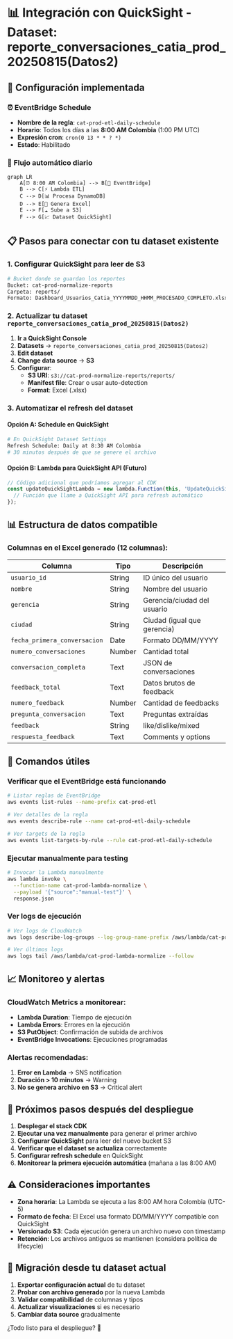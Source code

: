 # 📊 Integración con QuickSight - Dataset: reporte_conversaciones_catia_prod_20250815(Datos2)

## 🎯 **Configuración implementada**

### ⏰ **EventBridge Schedule**
- **Nombre de la regla**: `cat-prod-etl-daily-schedule`
- **Horario**: Todos los días a las **8:00 AM Colombia** (1:00 PM UTC)
- **Expresión cron**: `cron(0 13 * * ? *)`
- **Estado**: Habilitado

### 🔄 **Flujo automático diario**

```mermaid
graph LR
    A[⏰ 8:00 AM Colombia] --> B[🚀 EventBridge]
    B --> C[⚡ Lambda ETL]
    C --> D[📊 Procesa DynamoDB]
    D --> E[📁 Genera Excel]
    E --> F[☁️ Sube a S3]
    F --> G[📈 Dataset QuickSight]
```

## 📋 **Pasos para conectar con tu dataset existente**

### 1. **Configurar QuickSight para leer de S3**

```bash
# Bucket donde se guardan los reportes
Bucket: cat-prod-normalize-reports
Carpeta: reports/
Formato: Dashboard_Usuarios_Catia_YYYYMMDD_HHMM_PROCESADO_COMPLETO.xlsx
```

### 2. **Actualizar tu dataset `reporte_conversaciones_catia_prod_20250815(Datos2)`**

1. **Ir a QuickSight Console**
2. **Datasets** → `reporte_conversaciones_catia_prod_20250815(Datos2)`
3. **Edit dataset**
4. **Change data source** → **S3**
5. **Configurar**:
   - **S3 URI**: `s3://cat-prod-normalize-reports/reports/`
   - **Manifest file**: Crear o usar auto-detection
   - **Format**: Excel (.xlsx)

### 3. **Automatizar el refresh del dataset**

#### Opción A: Schedule en QuickSight
```bash
# En QuickSight Dataset Settings
Refresh Schedule: Daily at 8:30 AM Colombia
# 30 minutos después de que se genere el archivo
```

#### Opción B: Lambda para QuickSight API (Futuro)
```typescript
// Código adicional que podríamos agregar al CDK
const updateQuickSightLambda = new lambda.Function(this, 'UpdateQuickSightLambda', {
  // Función que llame a QuickSight API para refresh automático
});
```

## 📊 **Estructura de datos compatible**

### **Columnas en el Excel generado** (12 columnas):

| **Columna** | **Tipo** | **Descripción** |
|-------------|----------|-----------------|
| `usuario_id` | String | ID único del usuario |
| `nombre` | String | Nombre del usuario |
| `gerencia` | String | Gerencia/ciudad del usuario |
| `ciudad` | String | Ciudad (igual que gerencia) |
| `fecha_primera_conversacion` | Date | Formato DD/MM/YYYY |
| `numero_conversaciones` | Number | Cantidad total |
| `conversacion_completa` | Text | JSON de conversaciones |
| `feedback_total` | Text | Datos brutos de feedback |
| `numero_feedback` | Number | Cantidad de feedbacks |
| `pregunta_conversacion` | Text | Preguntas extraídas |
| `feedback` | String | like/dislike/mixed |
| `respuesta_feedback` | Text | Comments y options |

## 🔧 **Comandos útiles**

### **Verificar que el EventBridge está funcionando**
```bash
# Listar reglas de EventBridge
aws events list-rules --name-prefix cat-prod-etl

# Ver detalles de la regla
aws events describe-rule --name cat-prod-etl-daily-schedule

# Ver targets de la regla
aws events list-targets-by-rule --rule cat-prod-etl-daily-schedule
```

### **Ejecutar manualmente para testing**
```bash
# Invocar la Lambda manualmente
aws lambda invoke \
  --function-name cat-prod-lambda-normalize \
  --payload '{"source":"manual-test"}' \
  response.json
```

### **Ver logs de ejecución**
```bash
# Ver logs de CloudWatch
aws logs describe-log-groups --log-group-name-prefix /aws/lambda/cat-prod-lambda-normalize

# Ver últimos logs
aws logs tail /aws/lambda/cat-prod-lambda-normalize --follow
```

## 📈 **Monitoreo y alertas**

### **CloudWatch Metrics a monitorear:**
- **Lambda Duration**: Tiempo de ejecución
- **Lambda Errors**: Errores en la ejecución
- **S3 PutObject**: Confirmación de subida de archivos
- **EventBridge Invocations**: Ejecuciones programadas

### **Alertas recomendadas:**
1. **Error en Lambda** → SNS notification
2. **Duración > 10 minutos** → Warning
3. **No se genera archivo en S3** → Critical alert

## 🚀 **Próximos pasos después del despliegue**

1. **Desplegar el stack CDK**
2. **Ejecutar una vez manualmente** para generar el primer archivo
3. **Configurar QuickSight** para leer del nuevo bucket S3
4. **Verificar que el dataset se actualiza** correctamente
5. **Configurar refresh schedule** en QuickSight
6. **Monitorear la primera ejecución automática** (mañana a las 8:00 AM)

## ⚠️ **Consideraciones importantes**

- **Zona horaria**: La Lambda se ejecuta a las 8:00 AM hora Colombia (UTC-5)
- **Formato de fecha**: El Excel usa formato DD/MM/YYYY compatible con QuickSight
- **Versionado S3**: Cada ejecución genera un archivo nuevo con timestamp
- **Retención**: Los archivos antiguos se mantienen (considera política de lifecycle)

## 🔄 **Migración desde tu dataset actual**

1. **Exportar configuración actual** de tu dataset
2. **Probar con archivo generado** por la nueva Lambda
3. **Validar compatibilidad** de columnas y tipos
4. **Actualizar visualizaciones** si es necesario
5. **Cambiar data source** gradualmente

¿Todo listo para el despliegue? 🚀
